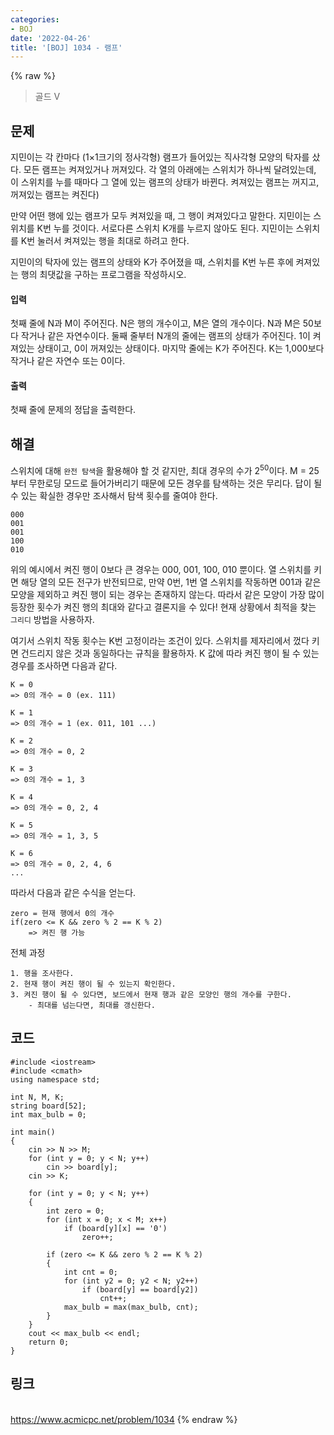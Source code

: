 ```yaml
---
categories:
- BOJ
date: '2022-04-26'
title: '[BOJ] 1034 - 램프'
---
```


{% raw %}
> 골드 V<br>

## 문제
지민이는 각 칸마다 (1×1크기의 정사각형) 램프가 들어있는 직사각형 모양의 탁자를 샀다. 모든 램프는 켜져있거나 꺼져있다. 각 열의 아래에는 스위치가 하나씩 달려있는데, 이 스위치를 누를 때마다 그 열에 있는 램프의 상태가 바뀐다. 켜져있는 램프는 꺼지고, 꺼져있는 램프는 켜진다)

만약 어떤 행에 있는 램프가 모두 켜져있을 때, 그 행이 켜져있다고 말한다. 지민이는 스위치를 K번 누를 것이다. 서로다른 스위치 K개를 누르지 않아도 된다. 지민이는 스위치를 K번 눌러서 켜져있는 행을 최대로 하려고 한다.

지민이의 탁자에 있는 램프의 상태와 K가 주어졌을 때, 스위치를 K번 누른 후에 켜져있는 행의 최댓값을 구하는 프로그램을 작성하시오.

#### 입력
첫째 줄에 N과 M이 주어진다. N은 행의 개수이고, M은 열의 개수이다. N과 M은 50보다 작거나 같은 자연수이다. 둘째 줄부터 N개의 줄에는 램프의 상태가 주어진다. 1이 켜져있는 상태이고, 0이 꺼져있는 상태이다. 마지막 줄에는 K가 주어진다. K는 1,000보다 작거나 같은 자연수 또는 0이다.

#### 출력
첫째 줄에 문제의 정답을 출력한다.

## 해결
스위치에 대해 `완전 탐색`을 활용해야 할 것 같지만, 최대 경우의 수가 2<sup>50</sup>이다. M = 25부터 무한로딩 모드로 들어가버리기 때문에 모든 경우를 탐색하는 것은 무리다. 답이 될 수 있는 확실한 경우만 조사해서 탐색 횟수를 줄여야 한다.

```
000
001
001
100
010
```
위의 예시에서 켜진 행이 0보다 큰 경우는 000, 001, 100, 010 뿐이다. 열 스위치를 키면 해당 열의 모든 전구가 반전되므로, 만약 0번, 1번 열 스위치를 작동하면 001과 같은 모양을 제외하고 켜진 행이 되는 경우는 존재하지 않는다. 따라서 같은 모양이 가장 많이 등장한 횟수가 켜진 행의 최대와 같다고 결론지을 수 있다! 현재 상황에서 최적을 찾는 `그리디` 방법을 사용하자.

여기서 스위치 작동 횟수는 K번 고정이라는 조건이 있다. 스위치를 제자리에서 껐다 키면 건드리지 않은 것과 동일하다는 규칙을 활용하자. K 값에 따라 켜진 행이 될 수 있는 경우를 조사하면 다음과 같다.
```
K = 0
=> 0의 개수 = 0 (ex. 111)

K = 1
=> 0의 개수 = 1 (ex. 011, 101 ...)

K = 2
=> 0의 개수 = 0, 2

K = 3
=> 0의 개수 = 1, 3

K = 4
=> 0의 개수 = 0, 2, 4

K = 5
=> 0의 개수 = 1, 3, 5

K = 6
=> 0의 개수 = 0, 2, 4, 6
...
```
따라서 다음과 같은 수식을 얻는다.
```
zero = 현재 행에서 0의 개수
if(zero <= K && zero % 2 == K % 2)
	=> 켜진 행 가능
```

전체 과정
```
1. 행을 조사한다.
2. 현재 행이 켜진 행이 될 수 있는지 확인한다.
3. 켜진 행이 될 수 있다면, 보드에서 현재 행과 같은 모양인 행의 개수를 구한다.
	- 최대를 넘는다면, 최대를 갱신한다.
```

## 코드
```
#include <iostream>
#include <cmath>
using namespace std;

int N, M, K;
string board[52];
int max_bulb = 0;

int main()
{
	cin >> N >> M;
	for (int y = 0; y < N; y++)
		cin >> board[y];
	cin >> K;

	for (int y = 0; y < N; y++)
	{
		int zero = 0;
		for (int x = 0; x < M; x++)
			if (board[y][x] == '0')
				zero++;

		if (zero <= K && zero % 2 == K % 2)
		{
			int cnt = 0;
			for (int y2 = 0; y2 < N; y2++)
				if (board[y] == board[y2])
					cnt++;
			max_bulb = max(max_bulb, cnt);
		}
	}
	cout << max_bulb << endl;
	return 0;
}
```

## 링크
<br>https://www.acmicpc.net/problem/1034
{% endraw %}